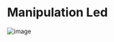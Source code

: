 # Manipulation Led
![image](https://user-images.githubusercontent.com/132023142/235192532-4eaaed8e-2918-4a4d-bc07-a44ad8dfbd15.png)
